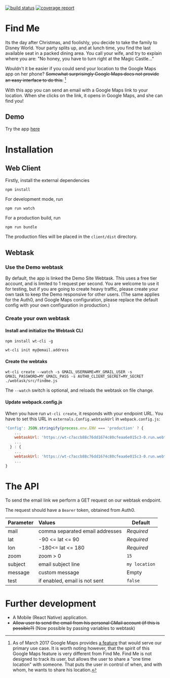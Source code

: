 [![build status](https://gitlab.com/tjaart/findme/badges/master/build.svg)](https://gitlab.com/tjaart/findme/commits/master)
[![coverage report](https://gitlab.com/tjaart/findme/badges/master/coverage.svg)](https://tjaart.gitlab.io/findme/coverage)

# Find Me #

Its the day after Christmas, and foolishly, you decide to take the family to Disney World. Your party splits up, and at lunch time, you find the last available seat in a packed dining area. You call your wife, and try to explain where you are: "No honey, you have to turn right at the Magic Castle..." 

Wouldn't it be easier if you could send your location to the Google Maps app on her phone? ~~Somewhat surprisingly Google Maps does not provide an easy interface to do this.~~ [^1]

With this app you can send an email with a Google Maps link to your location. When she clicks on the link, it opens in Google Maps, and she can find you!

[^1]: As of March 2017 Google Maps provides [a feature](https://techcrunch.com/2017/03/22/google-maps-now-lets-you-share-your-location-with-friends-and-family-for-a-specific-period-of-time/) that would serve our primary use case. It is worth noting however, that the spirit of this Google Maps feature is very different from Find Me. Find Me is not designed to track its user, but allows the user to share a "one time location" with someone. That puts the user in control of when, and with whom, he wants to share his location.


## Demo ##

Try the app [here](https://tjaart.gitlab.io/findme)

# Installation #

## Web Client ##

Firstly, install the external dependencies

`npm install`

For development mode, run

`npm run watch`

For a production build, run

`npm run bundle`

The production files will be placed in the `client/dist` directory.


## Webtask ##

### Use the Demo webtask ###

By default, the app is linked the Demo Site Webtask. This uses a free tier account, and is limited to 1 request per second. You are welcome to use it for testing, but if you are going to create heavy traffic, please create your own task to keep the Demo responsive for other users. (The same applies for the Auth0, and Google Maps configuration, please replace the default config with your own configuration in production.)

### Create your own webtask ###

#### Install and initialize the Webtask CLI ####

`npm install wt-cli -g`

`wt-cli init my@email.address`

#### Create the webtaks ####

`wt-cli create --watch -s GMAIL_USERNAME=MY_GMAIL_USER -s GMAIL_PASSWORD=MY_GMAIL_PASS -s AUTH0_CLIENT_SECRET=MY_SECRET ./webtask/src/findme.js`

The `--watch` switch is optional, and reloads the webtask on file change.

#### Update webpack.config.js ####

When you have run `wt-cli create`, it responds with your endpoint URL. You have to set this URL in `externals.Config.webtaskUrl` in `webpack.config.js`: 

```javascript
'Config': JSON.stringify(process.env.ENV === 'production' ? {
    ...
    webtaskUrl: 'https://wt-c7accb88c76dd1674c80cfeaa6e015c3-0.run.webtask.io/findme'
    ...
  } : {
    ...
    webtaskUrl: 'https://wt-c7accb88c76dd1674c80cfeaa6e015c3-0.run.webtask.io/findme'
    ...
}
```

# The API #

To send the email link we perform a GET request on our webtask endpoint.

The request should have a `Bearer` token, obtained from Auth0. 

| Parameter | Values                          | Default       |
| ----------|:--------------------------------|---------------|
| mail      | comma separated email addresses | *Required*    |
| lat       | -90 <= lat <= 90                | *Required*    |
| lon       | -180<=  lat <= 180              | *Required*    |
| zoom      | zoom > 0                        | `15`          |
| subject   | email subject line              | `my location` |
| message   | custom message                  |  Empty        |
| test      | if enabled, email is not sent   | `false`       |

# Further development #

- A Mobile (React Native) application.
- ~~Allow user to send the email from his personal GMail account (if this is possible?)~~ (Now possible by passing variables to webtask)
